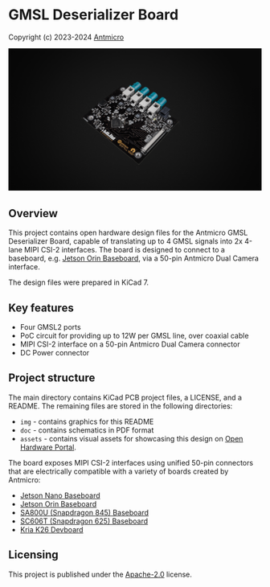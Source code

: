 # GMSL Deserializer Board

Copyright (c) 2023-2024 [Antmicro](https://www.antmicro.com)

![](img/gmsl-deserializer-photo.png)

## Overview

This project contains open hardware design files for the Antmicro GMSL Deserializer Board, capable of translating up to 4 GMSL signals into 2x 4-lane MIPI CSI-2 interfaces. The board is designed to connect to a baseboard, e.g. [Jetson Orin Baseboard](https://github.com/antmicro/jetson-orin-baseboard), via a 50-pin Antmicro Dual Camera interface.

The design files were prepared in KiCad 7.

## Key features

* Four GMSL2 ports
* PoC circuit for providing up to 12W per GMSL line, over coaxial cable
* MIPI CSI-2 interface on a 50-pin Antmicro Dual Camera connector
* DC Power connector

## Project structure

The main directory contains KiCad PCB project files, a LICENSE, and a README.
The remaining files are stored in the following directories:

* `img` - contains graphics for this README
* `doc` - contains schematics in PDF format
* `assets` - contains visual assets for showcasing this design on [Open Hardware Portal](https://openhardware.antmicro.com).

The board exposes MIPI CSI-2 interfaces using unified 50-pin connectors that are electrically compatible with a variety of boards created by Antmicro:

* [Jetson Nano Baseboard](https://github.com/antmicro/jetson-nano-baseboard)
* [Jetson Orin Baseboard](https://github.com/antmicro/jetson-orin-baseboard)
* [SA800U (Snapdragon 845) Baseboard](https://github.com/antmicro/snapdragon-845-baseboard)
* [SC606T (Snapdragon 625) Baseboard](https://github.com/antmicro/snapdragon-625-baseboard)
* [Kria K26 Devboard](https://github.com/antmicro/kria-k26-devboard)


## Licensing

This project is published under the [Apache-2.0](LICENSE) license.
